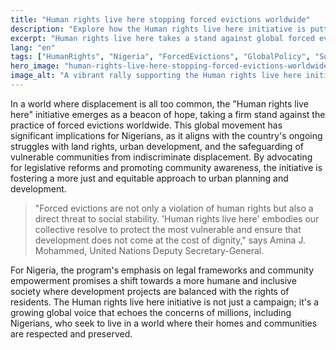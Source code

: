 ```yaml
---
title: "Human rights live here stopping forced evictions worldwide"
description: "Explore how the Human rights live here initiative is putting an end to forced evictions globally, with significant implications for Nigeria."
excerpt: "Human rights live here takes a stand against global forced evictions."
lang: "en"
tags: ["HumanRights", "Nigeria", "ForcedEvictions", "GlobalPolicy", "SocialJustice"]
hero_image: "human-rights-live-here-stopping-forced-evictions-worldwide.png"
image_alt: "A vibrant rally supporting the Human rights live here initiative against forced evictions."
---
```


In a world where displacement is all too common, the "Human rights live here" initiative emerges as a beacon of hope, taking a firm stand against the practice of forced evictions worldwide. This global movement has significant implications for Nigerians, as it aligns with the country's ongoing struggles with land rights, urban development, and the safeguarding of vulnerable communities from indiscriminate displacement. By advocating for legislative reforms and promoting community awareness, the initiative is fostering a more just and equitable approach to urban planning and development.

> "Forced evictions are not only a violation of human rights but also a direct threat to social stability. 'Human rights live here' embodies our collective resolve to protect the most vulnerable and ensure that development does not come at the cost of dignity," says Amina J. Mohammed, United Nations Deputy Secretary-General.

For Nigeria, the program's emphasis on legal frameworks and community empowerment promises a shift towards a more humane and inclusive society where development projects are balanced with the rights of residents. The Human rights live here initiative is not just a campaign; it's a growing global voice that echoes the concerns of millions, including Nigerians, who seek to live in a world where their homes and communities are respected and preserved.
